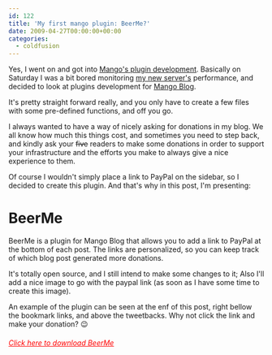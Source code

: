 ```yaml
---
id: 122
title: 'My first mango plugin: BeerMe?'
date: 2009-04-27T00:00:00+00:00
categories:
  - coldfusion
---
```

Yes, I went on and got into [Mango's plugin development](http://www.mangoblog.org/docs/documentation/extending-mango/creating-a-plugin). Basically on Saturday I was a bit bored monitoring [my new server's](https://www.placona.co.uk/114/railo/placona-co-uk-has-a-new-home-1/) performance, and decided to look at plugins development for <a href="http://www.mangoblog.org/" target="_blank">Mango Blog</a>.
  
It's pretty straight forward really, and you only have to create a few files with some pre-defined functions, and off you go.
  
I always wanted to have a way of nicely asking for donations in my blog. We all know how much this things cost, and sometimes you need to step back, and kindly ask your <span style="text-decoration: line-through;">five</span> readers to make some donations in order to support your infrastructure and the efforts you make to always give a nice experience to them.
  
Of course I wouldn't simply place a link to PayPal on the sidebar, so I decided to create this plugin. And that's why in this post, I'm presenting:

# **BeerMe**

BeerMe is a plugin for Mango Blog that allows you to add a link to PayPal at the bottom of each post. The links are personalized, so you can keep track of which blog post generated more donations.

It's totally open source, and I still intend to make some changes to it; Also I'll add a nice image to go with the paypal link (as soon as I have some time to create this image).
  
An example of the plugin can be seen at the enf of this post, right bellow the bookmark links, and above the tweetbacks. Why not click the link and make your donation? 😉

###### <a style="text-decoration: underline; color: red;" href="http://beerme.riaforge.org/" target="_blank">Click here to download BeerMe</a>

